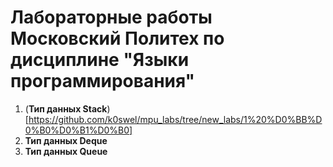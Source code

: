 # Лабораторные работы Московский Политех по дисциплине "Языки программирования"
1. (**__Тип данных Stack__**)[https://github.com/k0swel/mpu_labs/tree/new_labs/1%20%D0%BB%D0%B0%D0%B1%D0%B0]
2. **__Тип данных Deque__**
3. **__Тип данных Queue__**
